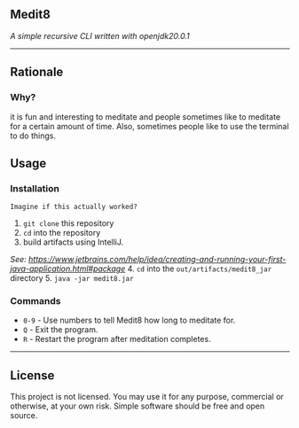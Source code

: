 ## Medit8
*A simple recursive CLI written with openjdk20.0.1*

---
## Rationale
### Why?
it is fun and interesting to meditate and people sometimes like to meditate for a certain amount of time.
Also, sometimes people like to use the terminal to do things.

## Usage
### Installation
`Imagine if this actually worked?`
1. `git clone` this repository
2. `cd` into the repository
3. build artifacts using IntelliJ.

  *See: https://www.jetbrains.com/help/idea/creating-and-running-your-first-java-application.html#package*
4. `cd` into the `out/artifacts/medit8_jar` directory
5. `java -jar medit8.jar`

### Commands
- `0-9` - Use numbers to tell Medit8 how long to meditate for.
- `Q` - Exit the program.
- `R` - Restart the program after meditation completes.

---
## License
This project is not licensed. You may use it for any purpose, commercial or otherwise, at your own risk.
Simple software should be free and open source.